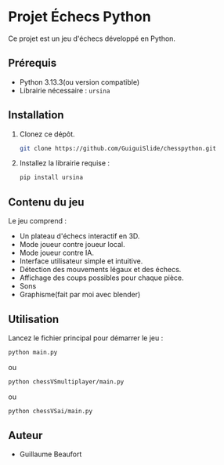 # Projet Échecs Python

Ce projet est un jeu d'échecs développé en Python.

## Prérequis

- Python 3.13.3(ou version compatible)
- Librairie nécessaire : `ursina`

## Installation

1. Clonez ce dépôt.
    ```bash   
    git clone https://github.com/GuiguiSlide/chesspython.git
    ```
2. Installez la librairie requise :
    ```bash
    pip install ursina
    ```

## Contenu du jeu

Le jeu comprend :
- Un plateau d'échecs interactif en 3D.
- Mode joueur contre joueur local.
- Mode joueur contre IA.
- Interface utilisateur simple et intuitive.
- Détection des mouvements légaux et des échecs.
- Affichage des coups possibles pour chaque pièce.
- Sons
- Graphisme(fait par moi avec blender)

## Utilisation

Lancez le fichier principal pour démarrer le jeu :
```bash
python main.py
```
ou 
```bash
python chessVSmultiplayer/main.py
```
ou
```bash
python chessVSai/main.py
```
## Auteur

- Guillaume Beaufort
